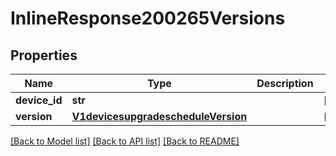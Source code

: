 # InlineResponse200265Versions

## Properties
Name | Type | Description | Notes
------------ | ------------- | ------------- | -------------
**device_id** | **str** |  | [optional] 
**version** | [**V1devicesupgradescheduleVersion**](V1devicesupgradescheduleVersion.md) |  | [optional] 

[[Back to Model list]](../README.md#documentation-for-models) [[Back to API list]](../README.md#documentation-for-api-endpoints) [[Back to README]](../README.md)

